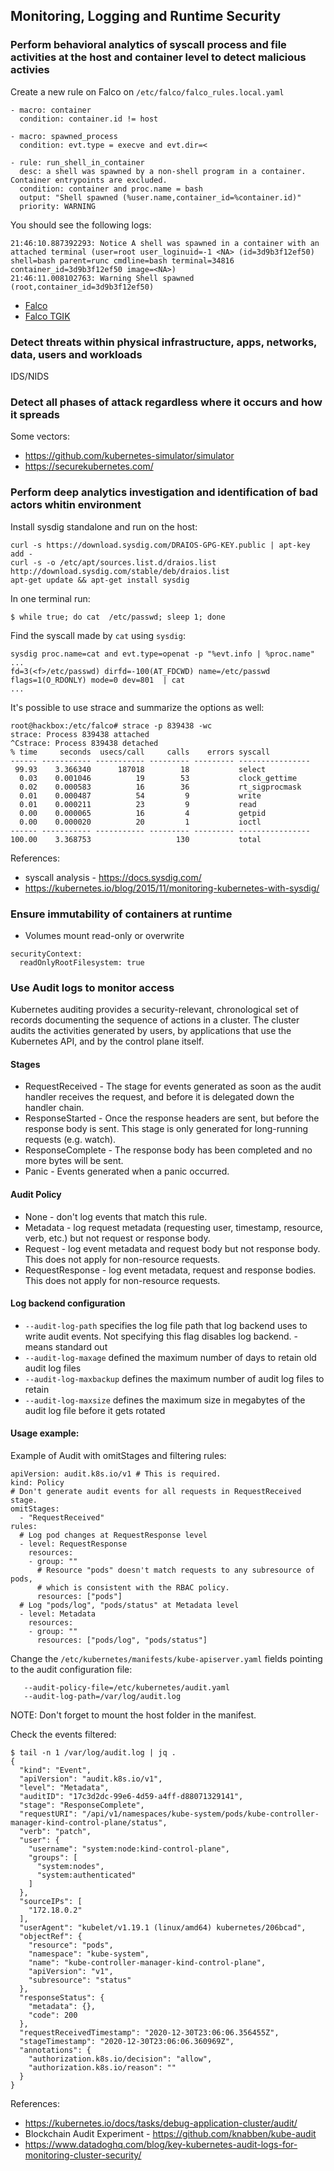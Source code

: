 ## Monitoring, Logging and Runtime Security

### Perform behavioral analytics of syscall process and file activities at the host and container level to detect malicious activies

Create a new rule on Falco on `/etc/falco/falco_rules.local.yaml`
```
- macro: container
  condition: container.id != host

- macro: spawned_process
  condition: evt.type = execve and evt.dir=<

- rule: run_shell_in_container
  desc: a shell was spawned by a non-shell program in a container. Container entrypoints are excluded.
  condition: container and proc.name = bash
  output: "Shell spawned (%user.name,container_id=%container.id)"
  priority: WARNING
```

You should see the following logs:

```
21:46:10.887392293: Notice A shell was spawned in a container with an attached terminal (user=root user_loginuid=-1 <NA> (id=3d9b3f12ef50) shell=bash parent=runc cmdline=bash terminal=34816 container_id=3d9b3f12ef50 image=<NA>)
21:46:11.008102763: Warning Shell spawned (root,container_id=3d9b3f12ef50)
```

* [Falco](https://falco.org/docs/)
* [Falco TGIK](https://www.youtube.com/watch?v=fRoTKqH3rHI)

### Detect threats within physical infrastructure, apps, networks, data, users and workloads

IDS/NIDS

### Detect all phases of attack regardless where it occurs and how it spreads

Some vectors:

* https://github.com/kubernetes-simulator/simulator
* https://securekubernetes.com/

### Perform deep analytics investigation and identification of bad actors whitin environment

Install sysdig standalone and run on the host:

```
curl -s https://download.sysdig.com/DRAIOS-GPG-KEY.public | apt-key add -
curl -s -o /etc/apt/sources.list.d/draios.list http://download.sysdig.com/stable/deb/draios.list
apt-get update && apt-get install sysdig
```

In one terminal run:

```
$ while true; do cat  /etc/passwd; sleep 1; done
```

Find the syscall made by `cat` using `sysdig`:
```
sysdig proc.name=cat and evt.type=openat -p "%evt.info | %proc.name"
...
fd=3(<f>/etc/passwd) dirfd=-100(AT_FDCWD) name=/etc/passwd flags=1(O_RDONLY) mode=0 dev=801  | cat
...
```

It's possible to use strace and summarize the options as well:

```
root@hackbox:/etc/falco# strace -p 839438 -wc
strace: Process 839438 attached
^Cstrace: Process 839438 detached
% time     seconds  usecs/call     calls    errors syscall
------ ----------- ----------- --------- --------- ----------------
 99.93    3.366340      187018        18           select
  0.03    0.001046          19        53           clock_gettime
  0.02    0.000583          16        36           rt_sigprocmask
  0.01    0.000487          54         9           write
  0.01    0.000211          23         9           read
  0.00    0.000065          16         4           getpid
  0.00    0.000020          20         1           ioctl
------ ----------- ----------- --------- --------- ----------------
100.00    3.368753                   130           total
```

References:

* syscall analysis - https://docs.sysdig.com/
* https://kubernetes.io/blog/2015/11/monitoring-kubernetes-with-sysdig/

### Ensure immutability of containers at runtime

* Volumes mount read-only or overwrite

```
securityContext:
  readOnlyRootFilesystem: true
```

### Use Audit logs to monitor access

Kubernetes auditing provides a security-relevant, chronological set of records documenting the 
sequence of actions in a cluster. The cluster audits the activities generated by users, by applications that use
the Kubernetes API, and by the control plane itself.

#### Stages 

* RequestReceived - The stage for events generated as soon as the audit handler receives the request, and before it is delegated down the handler chain. 
* ResponseStarted - Once the response headers are sent, but before the response body is sent. This stage is only generated for long-running requests (e.g. watch). 
* ResponseComplete - The response body has been completed and no more bytes will be sent. 
* Panic - Events generated when a panic occurred.

#### Audit Policy

* None - don't log events that match this rule. 
* Metadata - log request metadata (requesting user, timestamp, resource, verb, etc.) but not request or response body.
* Request - log event metadata and request body but not response body. This does not apply for non-resource requests.
* RequestResponse - log event metadata, request and response bodies. This does not apply for non-resource requests.

#### Log backend configuration

* `--audit-log-path` specifies the log file path that log backend uses to write audit events. Not specifying this flag disables log backend. - means standard out
* `--audit-log-maxage` defined the maximum number of days to retain old audit log files
* `--audit-log-maxbackup` defines the maximum number of audit log files to retain
* `--audit-log-maxsize` defines the maximum size in megabytes of the audit log file before it gets rotated

#### Usage example:
Example of Audit with omitStages and filtering rules:

```
apiVersion: audit.k8s.io/v1 # This is required.
kind: Policy
# Don't generate audit events for all requests in RequestReceived stage.
omitStages:
  - "RequestReceived"
rules:
  # Log pod changes at RequestResponse level
  - level: RequestResponse
    resources:
    - group: ""
      # Resource "pods" doesn't match requests to any subresource of pods,
      # which is consistent with the RBAC policy.
      resources: ["pods"]
  # Log "pods/log", "pods/status" at Metadata level
  - level: Metadata
    resources:
    - group: ""
      resources: ["pods/log", "pods/status"]
```

Change the `/etc/kubernetes/manifests/kube-apiserver.yaml` fields pointing to the audit configuration file:

```
   --audit-policy-file=/etc/kubernetes/audit.yaml
   --audit-log-path=/var/log/audit.log
```
NOTE: Don't forget to mount the host folder in the manifest.

Check the events filtered:

```
$ tail -n 1 /var/log/audit.log | jq .
{
  "kind": "Event",
  "apiVersion": "audit.k8s.io/v1",
  "level": "Metadata",
  "auditID": "17c3d2dc-99e6-4d59-a4ff-d88071329141",
  "stage": "ResponseComplete",
  "requestURI": "/api/v1/namespaces/kube-system/pods/kube-controller-manager-kind-control-plane/status",
  "verb": "patch",
  "user": {
    "username": "system:node:kind-control-plane",
    "groups": [
      "system:nodes",
      "system:authenticated"
    ]
  },
  "sourceIPs": [
    "172.18.0.2"
  ],
  "userAgent": "kubelet/v1.19.1 (linux/amd64) kubernetes/206bcad",
  "objectRef": {
    "resource": "pods",
    "namespace": "kube-system",
    "name": "kube-controller-manager-kind-control-plane",
    "apiVersion": "v1",
    "subresource": "status"
  },
  "responseStatus": {
    "metadata": {},
    "code": 200
  },
  "requestReceivedTimestamp": "2020-12-30T23:06:06.356455Z",
  "stageTimestamp": "2020-12-30T23:06:06.360969Z",
  "annotations": {
    "authorization.k8s.io/decision": "allow",
    "authorization.k8s.io/reason": ""
  }
}
```

References:

* https://kubernetes.io/docs/tasks/debug-application-cluster/audit/
* Blockchain Audit Experiment - https://github.com/knabben/kube-audit
* https://www.datadoghq.com/blog/key-kubernetes-audit-logs-for-monitoring-cluster-security/
